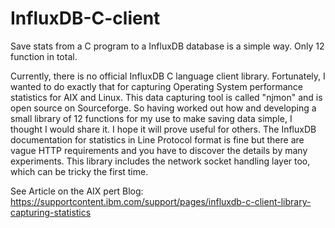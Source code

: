 # InfluxDB-C-client
Save stats from a C program to a InfluxDB database is a simple way. Only 12 function in total.

Currently, there is no official InfluxDB C language client library. Fortunately, I wanted to do exactly that for capturing Operating System performance statistics for AIX and Linux. This data capturing tool is called "njmon" and is open source on Sourceforge. So having worked out how and developing a small library of 12 functions for my use to make saving data simple, I thought I would share it. I hope it will prove useful for others.
The InfluxDB documentation for statistics in Line Protocol format is fine but there are vague HTTP requirements and you have to discover the details by many experiments. This library includes the network socket handling layer too, which can be tricky the first time.

See Article on the AIX pert Blog: https://supportcontent.ibm.com/support/pages/influxdb-c-client-library-capturing-statistics
